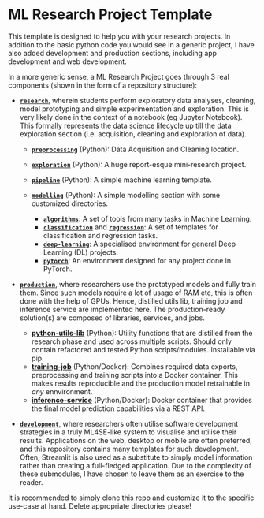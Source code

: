 # ML Research Project Template

This template is designed to help you with your research projects. In addition to the basic python code you would see in a generic project, I have also added development and production sections, including app development and web development.

In a more generic sense, a ML Research Project goes through 3 real components (shown in the form of a repository structure):

- [**`research`**](./research), wherein students perform exploratory data analyses, cleaning, model prototyping and simple experimentation and exploration. This is very likely done in the context of a notebook (eg Jupyter Notebook). This formally represents the data science lifecycle up till the data exploration section (i.e. acquisition, cleaning and exploration of data).

  - **[`preprocessing`](./research/preprocessing)** (Python): Data Acquisition and Cleaning location.

  - **[`exploration`](./research/exploration)** (Python): A huge report-esque mini-research project.
  - [**`pipeline`**](./research/pipeline) (Python): A simple machine learning template.
  - [**`modelling`**](./research/modelling) (Python): A simple modelling section with some customized directories.
    - [**`algorithms`**](./research/modelling/algorithms): A set of tools from many tasks in Machine Learning.
    - [**`classification`**](./research/modelling/classification) and [**`regression`**](./research/modelling/regression): A set of templates for classification and regression tasks.
    - [**`deep-learning`**](./research/modelling/deep-learning): A specialised environment for general Deep Learning (DL) projects.
    - [**`pytorch`**](./research/modelling/pytorch): An environment designed for any project done in PyTorch.

- [**`production`**](./production), where researchers use the prototyped models and fully train them. Since such models require a lot of usage of RAM etc, this is often done with the help of GPUs. Hence, distilled utils lib, training job and inference service are implemented here. The production-ready solution(s) are composed of libraries, services, and jobs.

  - **[python-utils-lib](./production/python-utils-lib)** (Python): Utility functions that are distilled from the research phase and used across multiple scripts. Should only contain refactored and tested Python scripts/modules. Installable via pip.
  - **[training-job](./production/training-job)** (Python/Docker): Combines required data exports, preprocessing and training scripts into a Docker container. This makes results reproducible and the production model retrainable in _any_ ennvironment.
  - **[inference-service](./production/inference-service)** (Python/Docker): Docker container that provides the final model prediction capabilities via a REST API.

- [**`development`**](./development), where researchers often utilise software development strategies in a truly ML4SE-like system to visualise and utilise their results. Applications on the web, desktop or mobile are often preferred, and this repository contains many templates for such development. Often, Streamlit is also used as a substitute to simply model information rather than creating a full-fledged application. Due to the complexity of these submodules, I have chosen to leave them as an exercise to the reader.

It is recommended to simply clone this repo and customize it to the specific use-case at hand. Delete appropriate directories please!
